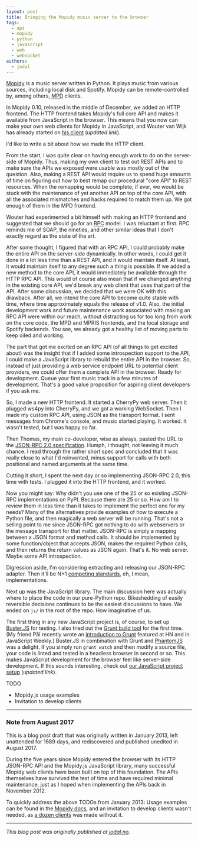 ```yaml
---
layout: post
title: Bringing the Mopidy music server to the browser
tags:
  - api
  - mopidy
  - python
  - javascript
  - web
  - websocket
authors:
  - jodal
---
```


[Mopidy](https://mopidy.com/) is a music server written in
Python. It plays music from various sources, including local disk and Spotify.
Mopidy can be remote-controlled by, among others, <abbr title="Music Player
Daemon">MPD</abbr> clients.

In Mopidy 0.10, released in the middle of December, we added an HTTP frontend.
The HTTP frontend takes Mopidy's full core API and makes it available from
JavaScript in the browser. This means that you now can make your own web
clients for Mopidy in JavaScript, and Wouter van Wijk has already started on
[his client](https://github.com/pimusicbox/mopidy-musicbox-webclient) (*updated
link*).

I'd like to write a bit about how we made the HTTP client.

<!-- more -->

From the start, I was quite clear on having enough work to do on the server-side
of Mopidy. Thus, making my own client to test out REST APIs and to make
sure the APIs we exposed were usable was mostly out of the question. Also,
making a REST API would require us to spend huge amounts of time on figuring
out how to best remap our procedural "core API" to REST resources. When the
remapping would be complete, if ever, we would be stuck with the maintenance of
yet another API on top of the core API, with all the associated mismatches and
hacks required to match them up. We got enough of them in the MPD frontend.

Wouter had experimented a bit himself with making an HTTP frontend and
suggested that we should go for an <abbr title="Remote Procedure
Call">RPC</abbr> model. I was reluctant at first. RPC reminds me of SOAP, the
nineties, and other similar ideas that I don't exactly regard as the state of
the art.

After some thought, I figured that with an RPC API, I could probably make the
entire API on the server-side dynamically. In other words, I could get it done
in a lot less time than a REST API, and it would maintain itself. At least, it
would maintain itself to any degree such a thing is possible. If we added a new
method to the core API, it would immediately be available through the HTTP RPC
API. This would of course also mean that if we changed anything in the existing
core API, we'd break any web client that uses that part of the API. After some
discussion, we decided that we were OK with this drawback. After all, we intend
the core API to become quite stable with time, where time approximately equals
the release of v1.0. Also, the initial development work and future maintenance
work associated with making an RPC API were within our reach, without
distracting us for too long from work on the core code, the MPD and MPRIS
frontends, and the local storage and Spotify backends. You see, we already got
a healthy list of moving parts to keep oiled and working.

The part that got me excited on an RPC API (of all things to get
excited about) was the insight that if I added some introspection support to
the API, I could make a JavaScript library to rebuild the entire API in the
browser. So, instead of just providing a web service endpoint URL to potential
client providers, we could offer them a complete API in the browser. Ready for
development. Queue your first music track in a few minutes of development.
That's a good value proposition for aspiring client developers if you ask me.

So, I made a new HTTP frontend. It started a CherryPy web server. Then it
plugged ws4py into CherryPy, and we got a working WebSocket. Then I made my
custom RPC API, using JSON as the transport format. I sent messages from
Chrome's console, and music started playing. It worked. It wasn't tested, but I
was happy so far.

Then Thomas, my main co-developer, wise as always, pasted the URL to the
[JSON-RPC 2.0 specification](http://www.jsonrpc.org/specification). Humph, I
thought, not leaving it much chance. I read through the rather short spec and
concluded that it was really close to what I'd reinvented, minus support for
calls with both positional and named arguments at the same time.

Cutting it short, I spent the next day or so implementing JSON-RPC 2.0, this
time with tests. I plugged it into the HTTP frontend, and it worked.

Now you might say: Why didn't you use one of the 25 or so existing JSON-RPC
implementations on PyPI. Because there are 25 or so. How am I to review them in
less time than it takes to implement the perfect one for my needs? Many of the
alternatives provide examples of how to execute a Python file, and then
magically a web server will be running. That's not a selling point to me since
JSON-RPC got nothing to do with webservers or the message transport for that
matter. JSON-RPC is simply a mapping between a JSON format and method calls. It
should be implemented by some function/object that accepts JSON, makes the
required Python calls, and then returns the return values as JSON again. That's
it. No web server. Maybe some API introspection.

Digression aside, I'm considering extracting and releasing our JSON-RPC
adapter. Then it'll be N+1 [competing standards](https://xkcd.com/927/), eh, I
mean, implementations.

Next up was the JavaScript library. The main discussion here was actually where
to place the code in our pure-Python repo. Bikeshedding of easily reversible
decisions continues to be the easiest discussions to have. We ended on `js/` in
the root of the repo. How imaginative of us.

The first thing in any new JavaScript project is, of course, to set up
[Buster.JS](http://www.busterjs.org/) for testing. I also tried out the [Grunt
build tool](https://gruntjs.com/) for the first time. (My friend Pål recently
wrote an [introduction to Grunt](https://ruudud.github.io/2012/12/22/grunt/)
featured at HN and in JavaScript Weekly.) Buster.JS in combination with Grunt
and [PhantomJS](http://phantomjs.org/) was a delight. If you simply run
`grunt watch` and then modify a source file, your code is linted and tested
in a headless browser in second or so. This makes JavaScript development for
the browser feel like server-side development. If this sounds interesting,
check out [our JavaScript project
setup](https://github.com/mopidy/mopidy.js) (*updated link*).

TODO

- Mopidy.js usage examples
- Invitation to develop clients

---

### Note from August 2017

This is a blog post draft that was originally written in January 2013,
left unattended for 1689 days, and rediscovered and published unedited in
August 2017.

During the five years since Mopidy entered the browser with its HTTP JSON-RPC
API and the Mopidy.js JavaScript library, many successful Mopidy web
clients have been built on top of this foundation. The APIs themselves have
survived the test of time and have required minimal maintenance, just as I
hoped when implementing the APIs back in November 2012.

To quickly address the above TODOs from January 2013: Usage examples can
be found in the [Mopidy docs](https://docs.mopidy.com/en/latest/api/js/), and
an invitation to develop clients wasn't needed, as [a
dozen clients](https://docs.mopidy.com/en/latest/ext/web/) was made without
it.

---

*This blog post was originally published at
[jodal.no](https://jodal.no/2017/08/26/mopidy-in-the-browser/).*
